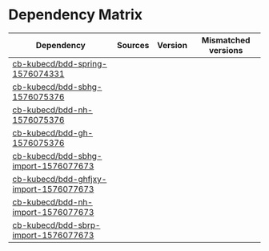 # Dependency Matrix

Dependency | Sources | Version | Mismatched versions
---------- | ------- | ------- | -------------------
[cb-kubecd/bdd-spring-1576074331](https://github.com/cb-kubecd/bdd-spring-1576074331.git) |  | []() | 
[cb-kubecd/bdd-sbhg-1576075376](https://github.com/cb-kubecd/bdd-sbhg-1576075376.git) |  | []() | 
[cb-kubecd/bdd-nh-1576075376](https://github.com/cb-kubecd/bdd-nh-1576075376.git) |  | []() | 
[cb-kubecd/bdd-gh-1576075376](https://github.com/cb-kubecd/bdd-gh-1576075376.git) |  | []() | 
[cb-kubecd/bdd-sbhg-import-1576077673](https://github.com/cb-kubecd/bdd-sbhg-import-1576077673.git) |  | []() | 
[cb-kubecd/bdd-ghfjxy-import-1576077673](https://github.com/cb-kubecd/bdd-ghfjxy-import-1576077673.git) |  | []() | 
[cb-kubecd/bdd-nh-import-1576077673](https://github.com/cb-kubecd/bdd-nh-import-1576077673.git) |  | []() | 
[cb-kubecd/bdd-sbrp-import-1576077673](https://github.com/cb-kubecd/bdd-sbrp-import-1576077673.git) |  | []() | 
